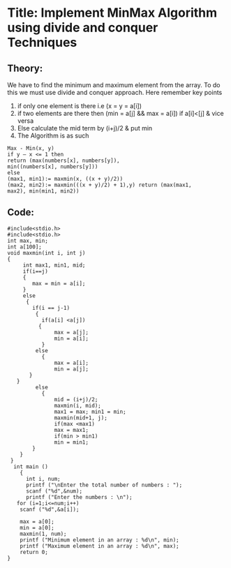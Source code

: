 # Title: Implement MinMax Algorithm using divide and conquer Techniques
## Theory:
   We have to find the minimum and maximum element from the array. To do this we must use divide and conquer approach. Here remember key points
   1. if only one element is there i.e (x = y = a[i])
   2. if two elements are there then (min = a[j] && max = a[i]) if a[i]<[j] & vice versa
   3. Else calculate the mid term by (i+j)/2 & put min
   4. The Algorithm is as such
   ```
   Max - Min(x, y)
   if y – x <= 1 then
   return (max(numbers[x], numbers[y]),
   min((numbers[x], numbers[y]))
   else
   (max1, min1):= maxmin(x, ((x + y)/2))
   (max2, min2):= maxmin(((x + y)/2) + 1),y) return (max(max1,
   max2), min(min1, min2))
   
   ```
   
## Code:

    #include<stdio.h>
    #include<stdio.h>
    int max, min;
    int a[100];
    void maxmin(int i, int j)
    {
         int max1, min1, mid;
         if(i==j)
         {
            max = min = a[i];
         }
         else
          {
            if(i == j-1)
             {
               if(a[i] <a[j])
              {
                   max = a[j];
                   min = a[i];
               }
             else
               {
                   max = a[i];
                   min = a[j];
           }
       }
             else
               {
                   mid = (i+j)/2;
                   maxmin(i, mid);
                   max1 = max; min1 = min;
                   maxmin(mid+1, j);
                   if(max <max1)
                   max = max1;
                   if(min > min1)
                   min = min1;
            }
        }
     }
      int main ()
        {
          int i, num;
          printf ("\nEnter the total number of numbers : ");
          scanf ("%d",&num);
          printf ("Enter the numbers : \n");
       for (i=1;i<=num;i++)
        scanf ("%d",&a[i]);

        max = a[0];
        min = a[0];
        maxmin(1, num);
        printf ("Minimum element in an array : %d\n", min);
        printf ("Maximum element in an array : %d\n", max);
        return 0;
    }
    
